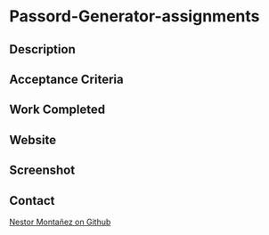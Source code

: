 # Passord-Generator-assignments 

## Description 

## Acceptance Criteria 

## Work Completed 

## Website 

## Screenshot 

## Contact 
[Nestor Montañez on Github](https://github.com/Nuno0123)